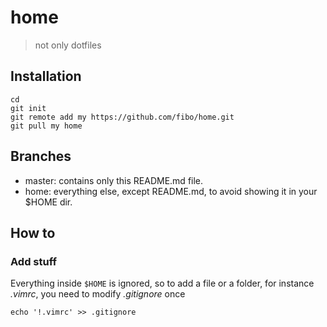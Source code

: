 # home

> not only dotfiles

## Installation

    cd
    git init
    git remote add my https://github.com/fibo/home.git
    git pull my home

## Branches

* master: contains only this README.md file.
* home: everything else, except README.md, to avoid showing it in your $HOME dir.

## How to

### Add stuff

Everything inside `$HOME` is ignored, so to add a file or a folder, for instance *.vimrc*, you need to modify *.gitignore* once

    echo '!.vimrc' >> .gitignore
